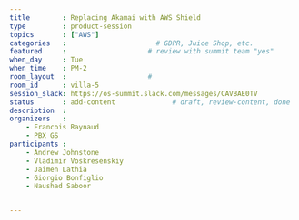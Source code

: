 ```yaml
---
title        : Replacing Akamai with AWS Shield
type         : product-session
topics       : ["AWS"]
categories   :                      # GDPR, Juice Shop, etc.
featured     :                    # review with summit team "yes"
when_day     : Tue
when_time    : PM-2
room_layout  :                    #
room_id      : villa-5
session_slack: https://os-summit.slack.com/messages/CAVBAE0TV
status       : add-content              # draft, review-content, done
description  :
organizers   :
    - Francois Raynaud
    - PBX GS
participants :
    - Andrew Johnstone
    - Vladimir Voskresenskiy
    - Jaimen Lathia
    - Giorgio Bonfiglio
    - Naushad Saboor


---
```


<!-- (add more details about DevSecOps Maturity Model here)

## WHY

(...)

## What

(...)

## Outcomes

(...)

## References

(...) -->
